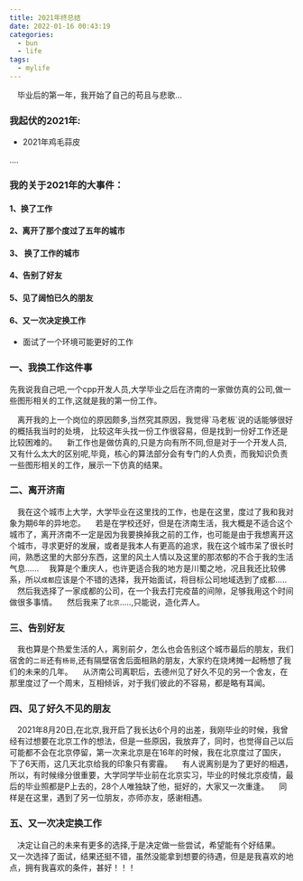 ```yaml
---
title: 2021年终总结
date: 2022-01-16 00:43:19
categories:
  - bun
  - life
tags:
  - mylife
---
```


<p>
&ensp;&ensp;毕业后的第一年，我开始了自己的苟且与悲歌...
</p>

<!-- more -->

### 我起伏的2021年:

- 2021年鸡毛蒜皮

....

### 我的关于2021年的大事件：

#### 1、换了工作

#### 2、离开了那个度过了五年的城市

#### 3、 换了工作的城市

#### 4、告别了好友

#### 5、见了阔怕已久的朋友

#### 6、又一次决定换工作 

- 面试了一个环境可能更好的工作

### 一、我换工作这件事

<p>先我说我自己吧,一个cpp开发人员,大学毕业之后在济南的一家做仿真的公司,做一些图形相关的工作,这就是我的第一份工作。</p>
&ensp;&ensp;离开我的上一个岗位的原因颇多,当然究其原因，我觉得`马老板`说的话能够很好的概括我当时的处境， 比较这年头找一份工作很容易，但是找到一份好工作还是比较困难的。
&ensp;&ensp;新工作也是做仿真的,只是方向有所不同,但是对于一个开发人员,又有什么太大的区别呢,毕竟，核心的算法部分会有专门的人负责，而我知识负责一些图形相关的工作，展示一下仿真的结果。

### 二、离开济南

&ensp;&ensp;我在这个城市上大学，大学毕业在这里找的工作，也是在这里，度过了我和我对象为期6年的异地恋。
&ensp;&ensp;若是在学校还好，但是在济南生活，我大概是不适合这个城市了，离开济南不一定是因为我要换掉我之前的工作，也可能是由于我想离开这个城市，寻求更好的发展，或者是我本人有更高的追求，我在这个城市呆了很长时间，熟悉这里的大部分东西，这里的风土人情以及这里的那浓郁的不合于我的生活气息......
&ensp;&ensp;我算是个重庆人，也许更适合我的地方是川蜀之地，况且我还比较佛系，所以`成都`应该是个不错的选择，我开始面试，将目标公司地域选到了成都.....
&ensp;&ensp;然后我选择了一家成都的公司，在一个我去打完疫苗的间隙，足够我用这个时间做很多事情。
&ensp;&ensp;然后我来了`北京`.....,只能说，造化弄人。

### 三、告别好友

&ensp;&ensp;我也算是个热爱生活的人，离别前夕，怎么也会告别这个城市最后的朋友，我们宿舍的`二哥`还有`杨哥`,还有隔壁宿舍后面相熟的朋友，大家约在烧烤摊一起畅想了我们的未来的几年。
&ensp;&ensp;从济南公司离职后，去德州见了好久不见的另一个舍友，在那里度过了一个周末，互相倾诉，对于我们彼此的不容易，都是略有耳闻。

### 四、见了好久不见的朋友

&ensp;&ensp;2021年8月20日,在北京,我开启了我长达6个月的出差，我刚毕业的时候，我曾经有过想要在北京工作的想法，但是一些原因，我放弃了，同时，也觉得自己以后可能都不会在北京停留，第一次来北京是在16年的时候，我在北京度过了国庆，下了6天雨，这几天北京给我的印象只有雾霾。
&ensp;&ensp;有人说离别是为了更好的相遇，所以，有时候缘分很重要，大学同学毕业前在北京实习，毕业的时候北京疫情，最后的毕业照都是P上去的，28个人唯独缺了他，挺好的，大家又一次重逢。
&ensp;&ensp;同样是在这里，遇到了另一位朋友，亦师亦友，感谢相遇。

### 五、又一次决定换工作

&ensp;&ensp;决定让自己的未来有更多的选择,于是决定做一些尝试，希望能有个好结果。
&ensp;&ensp;又一次选择了面试，结果还挺不错，虽然没能拿到想要的待遇，但是是我喜欢的地点，拥有我喜欢的条件，甚好！！！



